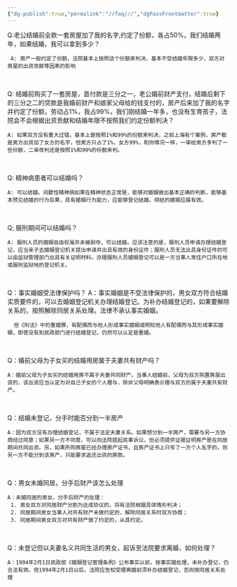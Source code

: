 ```yaml
---
{"dg-publish":true,"permalink":"//faq///","dgPassFrontmatter":true}
---
```



Q:老公结婚前全款一套房屋加了我的名字,约定了份额，各占50%，我们结婚两年，如果结婚，我可以拿到多少？

	 A: 房产一般约定了份额，法院基本上按照这个份额来判决，基本不受结婚年限多少，双方对房屋的出资贡献等因素的影响

‍

Q: 结婚前购买了一套房屋，首付款是三分之一，老公婚前财产支付，结婚后剩下的三分之二的贷款是我婚前财产和娘家父母给的钱支付的，房产后来加了我的名字并约定了份额，劳动占1%，我占99%，我们刚结婚一年多，也没有生育孩子，法院会不会根据出资贡献和结婚年限不按照我们约定份额判决？

	A: 如果双方没有重大过错，基本上是按照1%和99%的份额来判决，之前上海有个案例，房产都是男方出资加了女方的名字，但男方只占了1%，女方99%，和你情况一样，一审给男方多判了一些份额，二审改判还是按照1%和99%的份额来判。

‍

Q: 精神病患者可以结婚吗？

	A: 可以结婚。间歇性精神病如果在精神状态正常是，能够对婚姻做出基本正确的判断，能够基本预见结婚的行为后果，具有婚姻行为能力，应能够登记结婚，缔结的婚姻应属有效。

‍

Q; 服刑期间可以结婚吗？

	A: 服刑人员的婚姻自由权虽并未被剥夺，可以结婚。应该注意的是，服刑人员申请办理结婚登记，应当亲子去婚姻登记机关提出申请并出具有效的身份证件；服刑人员无法出具身份证件的可以由监狱管理部门出具有关证明材料。办理服刑人员婚姻登记可以是一方当事人常住户口所在地或服刑监狱地的登记机关。

‍

Q：事实婚姻受法律保护吗？
	 A：事实婚姻是不受法律保护的，男女双方符合结婚实质要件的，可以去婚姻登记机关办理结婚登记。为补办结婚登记的，如果要解除关系的，按照解除同居关系处理。法律不承认事实婚姻。
	 
	  但《刑法》中的重婚罪，有配偶而与他人形成事实婚姻或明知他人有配偶而与其形成事实婚姻，即使没有到民政部门进行结婚登记，仍然可以认定是重婚。

‍

Q：婚前父母为子女买的结婚用房属于夫妻共有财产吗？

	A：婚前父母为子女买的结婚用房不属于夫妻共同财产。当事人结婚前，父母为双方购置房屋出资的，该出资应当认定为对自己子女的个人赠与，除非父母明确表示赠与双方的属于夫妻共有财产。

‍

Q：结婚未登记，分手时能否分到一半房产

	A：因为双方没有办理结婚登记，不属于法定夫妻关系。如果想分到一半房产，需要与另一方协商经过同意；如果另一方不同意，可以向法院提起民事诉讼，但必须提供证据证明房产是在同居期间共同出资。另，如果所购房屋已经办理房产证书，且房产证书上只写了一方个人名字的，则另一方不能分到该房产，只能要求返还出资的房款。

‍

Q：男女未婚同居，分手后财产该怎么处理

	A：未婚同居的男女，分手后财产的处理：
	 1. 男女双方对同居财产分割为达成协议的，将有法院根据具体情形判决；
	 2. 同居期间男女当事人对共有财产未做约定的，解除同居关系时双方协商；
	 3. 同居期间男女双方对共有财产做了约定的，从其约定。

‍

Q：未登记但以夫妻名义共同生活的男女，起诉至法院要求离婚，如何处理？

	A：1994年2月1日民政部《婚姻登记管理条例》公布事实以前，按事实婚处理，未补办登记，仍合法有效。但1994年2月1日以后，法院应告知受理离婚前须补办结婚登记，否则按同居关系处理
